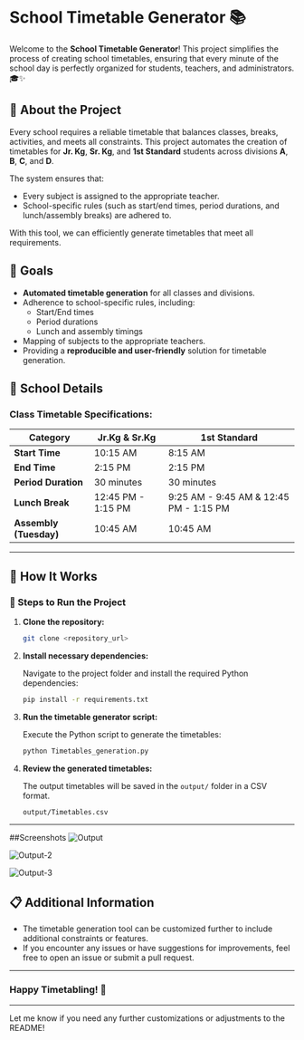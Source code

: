 # School Timetable Generator 📚

Welcome to the **School Timetable Generator**! This project simplifies the process of creating school timetables, ensuring that every minute of the school day is perfectly organized for students, teachers, and administrators. 🎓✨

## 🌟 About the Project

Every school requires a reliable timetable that balances classes, breaks, activities, and meets all constraints. This project automates the creation of timetables for **Jr. Kg**, **Sr. Kg**, and **1st Standard** students across divisions **A**, **B**, **C**, and **D**.

The system ensures that:
- Every subject is assigned to the appropriate teacher.
- School-specific rules (such as start/end times, period durations, and lunch/assembly breaks) are adhered to.

With this tool, we can efficiently generate timetables that meet all requirements.

## 🎯 Goals

- **Automated timetable generation** for all classes and divisions.
- Adherence to school-specific rules, including:
  - Start/End times
  - Period durations
  - Lunch and assembly timings
- Mapping of subjects to the appropriate teachers.
- Providing a **reproducible and user-friendly** solution for timetable generation.

## 🏫 School Details

### Class Timetable Specifications:
| Category            | Jr.Kg & Sr.Kg                 | 1st Standard                  |
|---------------------|-------------------------------|-------------------------------|
| **Start Time**       | 10:15 AM                      | 8:15 AM                       |
| **End Time**         | 2:15 PM                       | 2:15 PM                       |
| **Period Duration**  | 30 minutes                    | 30 minutes                    |
| **Lunch Break**      | 12:45 PM - 1:15 PM            | 9:25 AM - 9:45 AM & 12:45 PM - 1:15 PM |
| **Assembly (Tuesday)**| 10:45 AM                     | 10:45 AM                      |

---

## 🔧 How It Works

### 🚀 Steps to Run the Project

1. **Clone the repository:**

   ```bash
   git clone <repository_url>
   ```

2. **Install necessary dependencies:**

   Navigate to the project folder and install the required Python dependencies:

   ```bash
   pip install -r requirements.txt
   ```

3. **Run the timetable generator script:**

   Execute the Python script to generate the timetables:

   ```bash
   python Timetables_generation.py
   ```

4. **Review the generated timetables:**

   The output timetables will be saved in the `output/` folder in a CSV format.

   ```bash
   output/Timetables.csv
   ```

---

##Screenshots
![Output](https://github.com/user-attachments/assets/5be31082-85ff-4bc7-b791-b707c3101448)

![Output-2](https://github.com/user-attachments/assets/c738546d-d72d-4069-bafd-f198d1a76cb9)

![Output-3](https://github.com/user-attachments/assets/4c397d93-23f9-4cf8-a602-ddf5f7df0491)





## 📋 Additional Information

- The timetable generation tool can be customized further to include additional constraints or features.
- If you encounter any issues or have suggestions for improvements, feel free to open an issue or submit a pull request.

---

### Happy Timetabling! 🎉

---

Let me know if you need any further customizations or adjustments to the README!
